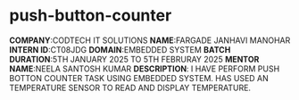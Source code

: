 # push-button-counter
**COMPANY**:CODTECH IT SOLUTIONS
**NAME**:FARGADE JANHAVI MANOHAR
**INTERN ID**:CT08JDG
**DOMAIN**:EMBEDDED SYSTEM
**BATCH DURATION**:5TH JANUARY 2025 TO 5TH FEBRURAY 2025
**MENTOR NAME**:NEELA SANTOSH KUMAR
**DESCRIPTION**: I HAVE PERFORM PUSH BOTTON COUNTER TASK USING EMBEDDED SYSTEM. HAS USED AN TEMPERATURE SENSOR TO READ AND DISPLAY TEMPERATURE.
